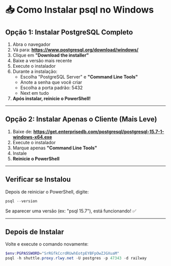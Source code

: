 # 📥 Como Instalar psql no Windows

## Opção 1: Instalar PostgreSQL Completo

1. Abra o navegador
2. Vá para: **https://www.postgresql.org/download/windows/**
3. Clique em **"Download the installer"**
4. Baixe a versão mais recente
5. Execute o instalador
6. Durante a instalação:
   - Escolha "PostgreSQL Server" e **"Command Line Tools"**
   - Anote a senha que você criar
   - Escolha a porta padrão: 5432
   - Next em tudo
7. **Após instalar, reinicie o PowerShell!**

---

## Opção 2: Instalar Apenas o Cliente (Mais Leve)

1. Baixe de: **https://get.enterprisedb.com/postgresql/postgresql-15.7-1-windows-x64.exe**
2. Execute o instalador
3. Marque apenas **"Command Line Tools"**
4. Instale
5. **Reinicie o PowerShell**

---

## Verificar se Instalou

Depois de reiniciar o PowerShell, digite:

```powershell
psql --version
```

Se aparecer uma versão (ex: "psql 15.7"), está funcionando! ✅

---

## Depois de Instalar

Volte e execute o comando novamente:
```powershell
$env:PGPASSWORD="SrRGfkCcrdRUwhEotpEYBFpOwZJGXuaM"
psql -h shuttle.proxy.rlwy.net -U postgres -p 47343 -d railway
```

